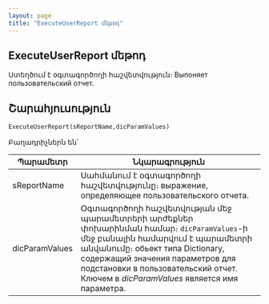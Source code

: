```yaml
---
layout: page
title: "ExecuteUserReport մեթոդ"
---
```


## ExecuteUserReport մեթոդ


Ստեղծում է օգտագործողի հաշվետվություն։
Выпоняет пользовательский отчет.


## Շարահյուսություն

```vb
ExecuteUserReport(sReportName,dicParamValues)
```

Բաղադրիչներն են՝

| Պարամետր | Նկարագրություն |
|--|--|
| sReportName | Սահմանում է օգտագործողի հաշվետվությունը։ выражение, определяющее пользовательского отчета. |
| dicParamValues | Օգտագործողի հաշվետվության մեջ պարամետրերի արժեքներ փոխարինման համար։ `dicParamValues`-ի մեջ բանալին համարվում է պարամետրի անվանումը։  обьект типа Dictionary, содержащий значения параметров для подстановки в пользовательский отчет. Ключем в <em>dicParamValues </em>является имя параметра. |




